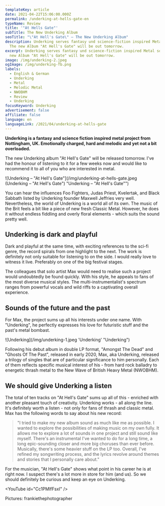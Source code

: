 ```yaml
---
templateKey: article
date: 2021-04-22T15:06:00.000Z
permalink: /underking-at-hells-gate-en
typeName: Review
title: '"At Hells Gate"'
subTitle: The New Underking Album
seoTitle: "\"At Hell's Gate\" – The New Underking Album"
description: Underking serves fantasy und science-fiction inspired Metal sound.
  The new Album "At Hell's Gate" will be out tomorrow.
excerpt: Underking serves fantasy und science-fiction inspired Metal sound. The
  new Album "At Hell's Gate" will be out tomorrow.
image: /img/underking-2.jpeg
ogImage: /img/underking-fb.png
labels:
  - English & German
  - Underking
  - Metal
  - Melodic Metal
  - NWOBHM
  - Review
  - Underking
focusKeyword: Underking
advertisement: false
affiliate: false
language: en
languageLink: /2021/04/underking-at-hells-gate
---
```

**Underking is a fantasy and science fiction inspired metal project from
Nottingham, UK. Emotionally charged, hard and melodic and yet not a bit
overloaded.**

The new Underking album "At Hell's Gate" will be released tomorrow. I've had the
honour of listening to it for a few weeks now and would like to recommend it to
all of you who are interested in metal.

![Underking – "At Hell's Gate"](/img/underking-at-hells-gate.jpeg (Underking – "At Hell's Gate") "Underking – \"At Hell's Gate\"")

You can hear the influences Foo Fighters, Judas Priest, Kvelertak, and Black
Sabbath listed by Underking founder Maxwell Jeffries very well. Nevertheless,
the world of Underking is a world all of its own. The music of the Brit feels a
bit like a piece of new fresh Classic Metal. However, he does it without endless
fiddling and overly floral elements - which suits the sound pretty well.

## Underking is dark and playful

Dark and playful at the same time, with exciting references to the sci-fi genre,
the record spirals from one highlight to the next. The work is definitely not
only suitable for listening to on the side. I would really love to witness it
live. Preferably on one of the big festival stages.

The colleagues that solo artist Max would need to realise such a project would
undoubtedly be found quickly. With his style, he appeals to fans of the most
diverse musical styles. The multi-instrumentalist's spectrum ranges from
powerful vocals and wild riffs to a captivating overall experience.

## Sounds of the future and the past

For Max, the project sums up all his interests under one name. With "Underking",
he perfectly expresses his love for futuristic stuff and the past's metal
bombast.

![Underking](/img/underking-1.jpeg 'Underking' "Underking")

Following his debut album in double LP format, "Amongst The Dead" and "Ghosts Of
The Past", released in early 2020, Max, aka Underking, released a trilogy of
singles that are of particular significance to him personally. Each of them
reflects specific musical interest of his - from hard rock balladry to energetic
thrash metal to the New Wave of British Heavy Metal (NWOBHM).

## We should give Underking a listen

The total of ten tracks on "At Hell's Gate" sums up all of this - enriched with
another pleasant touch of creativity. Underking works - all along the line. It's
definitely worth a listen - not only for fans of thrash and classic metal. Max
has the following words to say about his new record:

> "I tried to make my new album sound as much like me as possible. I wanted to
> explore the possibilities of making music on my own fully. It allows me to
> explore a lot of sounds in one project and still sound like myself. There's an
> instrumental I've wanted to do for a long time, a long epic-sounding closer
> and more big choruses than ever before. Musically, there's some heavier stuff
> on the LP too. Overall, I've refined my songwriting process, and the lyrics
> revolve around themes and stories that I personally care about."

For the musician, "At Hell's Gate" shows what point in his career he is at right
now. I suspect there's a lot more in store for him (and us). So we should
definitely be curious and keep an eye on Underking.

<YouTube id="Cc1PMlfFsxI" />

Pictures: frankiethephotographer